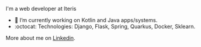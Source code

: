 I'm a web developer at Iteris

- :briefcase: I’m currently working on Kotlin and Java apps/systems.
- :octocat: Technologies: Django, Flask, Spring, Quarkus, Docker, Sklearn.


More about me on [Linkedin](https://www.linkedin.com/in/jlmelgarejo/).
